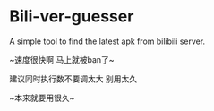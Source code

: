 # Bili-ver-guesser
A simple tool to find the latest apk from bilibili server.

~速度很快啊 马上就被ban了~

建议同时执行数不要调太大 别用太久

~本来就要用很久~
